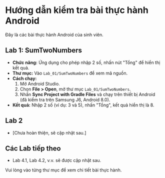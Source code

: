 # Hướng dẫn kiểm tra bài thực hành Android

Đây là các bài thực hành Android của sinh viên.

## Lab 1: SumTwoNumbers
- **Chức năng:** Ứng dụng cho phép nhập 2 số, nhấn nút "Tổng" để hiển thị kết quả.
- **Thư mục:** Vào `Lab_01/SumTwoNumbers` để xem mã nguồn.
- **Cách chạy:**
  1. Mở Android Studio.
  2. Chọn **File > Open**, mở thư mục `Lab_01/SumTwoNumbers`.
  3. Nhấn **Sync Project with Gradle Files** và chạy trên thiết bị Android (đã kiểm tra trên Samsung J6, Android 8.0).
- **Kết quả:** Nhập 2 số (ví dụ: 3 và 5), nhấn "Tổng", kết quả hiển thị là 8.

## Lab 2
- [Chưa hoàn thiện, sẽ cập nhật sau.]

## Các Lab tiếp theo
- Lab 4.1, Lab 4.2, v.v. sẽ được cập nhật sau.

Vui lòng vào từng thư mục để xem chi tiết bài thực hành.